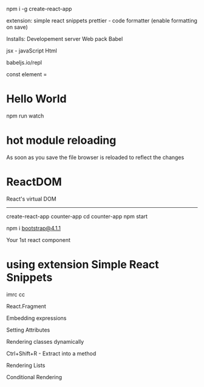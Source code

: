 npm i -g create-react-app

extension:
simple react snippets
prettier - code formatter (enable formatting on save)


Installs:
Developement server
Web pack 
Babel


jsx - javaScript Html


babeljs.io/repl

const element = <h1>Hello World</h1>






npm run watch

# hot module reloading
As soon as you save the file browser is reloaded to reflect the changes

# ReactDOM
React's virtual DOM 



----------------------------------------------------------------------------------------

create-react-app counter-app
cd counter-app
npm start

npm i bootstrap@4.1.1


Your 1st react component


# using extension Simple React Snippets
imrc
cc




React.Fragment


Embedding expressions


Setting Attributes

Rendering classes dynamically

Ctrl+Shift+R - Extract into a method

Rendering Lists

Conditional Rendering





